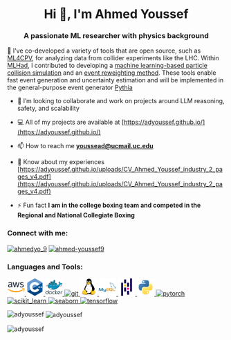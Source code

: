 <!-- [![MasterHead](https://1.bp.blogspot.com/-7A4WynwLsMw/XbBpCXG8fHI/AAAAAAAAMt4/uOa1bpLskYgrwGbllhSu2SDj_Mig8SXJQCLcBGAsYHQ/s1600/2000_600px.gif)](https://adyoussef.github.io/) -->

<h1 align="center">Hi 👋, I'm Ahmed Youssef</h1>
<h3 align="center">A passionate ML researcher with physics background</h3>
<!--(img align="right" alt="Coding" width="400" src="https://cdn.dribbble.com/users/1162077/screenshots/3848914/programmer.gif") -->

<!-- <p align="left"> <a href="https://twitter.com/ahmedyo_9" target="blank"><img src="https://img.shields.io/twitter/follow/ahmedyo_9?logo=twitter&style=for-the-badge" alt="ahmedyo_9" /></a> </p> -->

🔭 I've co-developed a variety of tools that are open source, such as [ML4CPV](https://github.com/adamdddave/EMD4CPV), for analyzing data from collider experiments like the LHC. Within [MLHad](https://uchep.gitlab.io/mlhad-docs/), I contributed to developing a [machine learning-based particle collision simulation](https://gitlab.com/uchep/mlhad) and an [event reweighting method](https://gitlab.com/uchep/mlhad-weights-validation). These tools enable fast event generation and uncertainty estimation and will be implemented in the general-purpose event generator [Pythia](https://pythia.org/)

- 👯 I’m looking to collaborate and work on projects around LLM reasoning, safety, and scalability

- 💻 All of my projects are available at [https://adyoussef.github.io/](https://adyoussef.github.io/)

- 📫 How to reach me **youssead@ucmail.uc.edu**

- 📄 Know about my experiences [https://adyoussef.github.io/uploads/CV_Ahmed_Youssef_industry_2_pages_v4.pdf](https://adyoussef.github.io/uploads/CV_Ahmed_Youssef_industry_2_pages_v4.pdf)

- ⚡ Fun fact **I am in the college boxing team and competed in the Regional and National Collegiate Boxing**

<h3 align="left">Connect with me:</h3>
<p align="left">
<a href="https://twitter.com/ahmedyo_9" target="blank"><img align="center" src="https://raw.githubusercontent.com/rahuldkjain/github-profile-readme-generator/master/src/images/icons/Social/twitter.svg" alt="ahmedyo_9" height="30" width="40" /></a>
<a href="https://linkedin.com/in/ahmed-youssef9" target="blank"><img align="center" src="https://raw.githubusercontent.com/rahuldkjain/github-profile-readme-generator/master/src/images/icons/Social/linked-in-alt.svg" alt="ahmed-youssef9" height="30" width="40" /></a>
</p>

<h3 align="left">Languages and Tools:</h3>
<p align="left"> <a href="https://aws.amazon.com" target="_blank" rel="noreferrer"> <img src="https://raw.githubusercontent.com/devicons/devicon/master/icons/amazonwebservices/amazonwebservices-original-wordmark.svg" alt="aws" width="40" height="40"/> </a> <a href="https://www.w3schools.com/cpp/" target="_blank" rel="noreferrer"> <img src="https://raw.githubusercontent.com/devicons/devicon/master/icons/cplusplus/cplusplus-original.svg" alt="cplusplus" width="40" height="40"/> </a> <a href="https://www.docker.com/" target="_blank" rel="noreferrer"> <img src="https://raw.githubusercontent.com/devicons/devicon/master/icons/docker/docker-original-wordmark.svg" alt="docker" width="40" height="40"/> </a> <a href="https://git-scm.com/" target="_blank" rel="noreferrer"> <img src="https://www.vectorlogo.zone/logos/git-scm/git-scm-icon.svg" alt="git" width="40" height="40"/> </a> <a href="https://www.linux.org/" target="_blank" rel="noreferrer"> <img src="https://raw.githubusercontent.com/devicons/devicon/master/icons/linux/linux-original.svg" alt="linux" width="40" height="40"/> </a> <a href="https://www.mysql.com/" target="_blank" rel="noreferrer"> <img src="https://raw.githubusercontent.com/devicons/devicon/master/icons/mysql/mysql-original-wordmark.svg" alt="mysql" width="40" height="40"/> </a> <a href="https://pandas.pydata.org/" target="_blank" rel="noreferrer"> <img src="https://raw.githubusercontent.com/devicons/devicon/2ae2a900d2f041da66e950e4d48052658d850630/icons/pandas/pandas-original.svg" alt="pandas" width="40" height="40"/> </a> <a href="https://www.python.org" target="_blank" rel="noreferrer"> <img src="https://raw.githubusercontent.com/devicons/devicon/master/icons/python/python-original.svg" alt="python" width="40" height="40"/> </a> <a href="https://pytorch.org/" target="_blank" rel="noreferrer"> <img src="https://www.vectorlogo.zone/logos/pytorch/pytorch-icon.svg" alt="pytorch" width="40" height="40"/> </a> <a href="https://scikit-learn.org/" target="_blank" rel="noreferrer"> <img src="https://upload.wikimedia.org/wikipedia/commons/0/05/Scikit_learn_logo_small.svg" alt="scikit_learn" width="40" height="40"/> </a> <a href="https://seaborn.pydata.org/" target="_blank" rel="noreferrer"> <img src="https://seaborn.pydata.org/_images/logo-mark-lightbg.svg" alt="seaborn" width="40" height="40"/> </a> <a href="https://www.tensorflow.org" target="_blank" rel="noreferrer"> <img src="https://www.vectorlogo.zone/logos/tensorflow/tensorflow-icon.svg" alt="tensorflow" width="40" height="40"/> </a> </p>

<p><img align="left" src="https://github-readme-stats.vercel.app/api/top-langs?username=adyoussef&show_icons=true&locale=en&layout=compact" alt="adyoussef" /></p>

<p>&nbsp;<img align="center" src="https://github-readme-stats.vercel.app/api?username=adyoussef&show_icons=true&locale=en" alt="adyoussef" /></p>

<p><img align="center" src="https://github-readme-streak-stats.herokuapp.com/?user=adyoussef&" alt="adyoussef" /></p>





<!--
**adyoussef/adyoussef** is a ✨ _special_ ✨ repository because its `README.md` (this file) appears on your GitHub profile.

Here are some ideas to get you started:

- 🔭 I’m currently working on ...
- 🌱 I’m currently learning ...
- 👯 I’m looking to collaborate on ...
- 🤔 I’m looking for help with ...
- 💬 Ask me about ...
- 📫 How to reach me: ...
- 😄 Pronouns: ...
- ⚡ Fun fact: ...
-->
